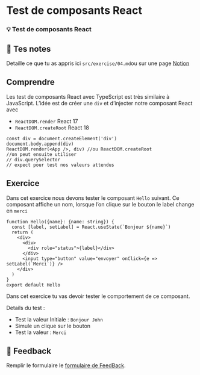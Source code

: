 # Test de composants React

### 💡 Test de composants React

## 📝 Tes notes

Detaille ce que tu as appris ici
`src/exercise/04.md`ou sur une page [Notion](https://go.mikecodeur.com/course-notes-template)

## Comprendre

Les test de composants React avec TypeScript est très similaire à JavaScript.
L’idée est de créer une `div` et d’injecter notre composant React avec

- `ReactDOM.render` React 17
- `ReactDOM.createRoot` React 18

```tsx
const div = document.createElement('div')
document.body.append(div)
ReactDOM.render(<App />, div) //ou ReactDOM.createRoot
//on peut ensuite utiliser
// div.querySelector
// expect pour test nos valeurs attendus
```

## Exercice

Dans cet exercice nous devons tester le composant `Hello` suivant. Ce composant
affiche un nom, lorsque l’on clique sur le bouton le label change en `merci`

```tsx
function Hello({name}: {name: string}) {
  const [label, setLabel] = React.useState(`Bonjour ${name}`)
  return (
    <div>
      <div>
        <div role="status">{label}</div>
      </div>
      <input type="button" value="envoyer" onClick={e => setLabel(`Merci`)} />
    </div>
  )
}
export default Hello
```

Dans cet exercice tu vas devoir tester le comportement de ce composant.

Details du test :

- Test la valeur Initiale : `Bonjour John`
- Simule un clique sur le bouton
- Test la valeur : `Merci`

## 🐜 Feedback

Remplir le formulaire le
[formulaire de FeedBack](https://go.mikecodeur.com/cours-react-avis?entry.1912869708=TypeScript%20PRO&entry.1430994900=2.Les%20Fondamentaux&entry.533578441=01%20Les%20bases).
